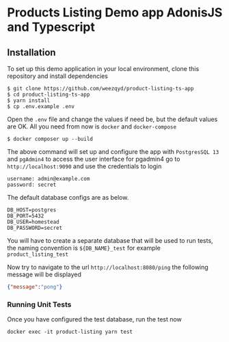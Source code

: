 # Products Listing Demo app AdonisJS and Typescript

## Installation
To set up this demo application in your local environment, clone this repository and install dependencies
```shell
$ git clone https://github.com/weezqyd/product-listing-ts-app
$ cd product-listing-ts-app
$ yarn install
$ cp .env.example .env
```
Open the `.env` file and change the values if need be, but the default values are OK. All you need from now is `docker` and `docker-compose`

```shell
$ docker composer up --build
```
The above command will set up and configure the app with `PostgresSQL 13` and `pgAdmin4` to access the user interface for pgadmin4 go to `http://localhost:9090` and use the credentials to login

```
username: admin@example.com
password: secret
```
The default database configs are as below.
```shell
DB_HOST=postgres
DB_PORT=5432
DB_USER=homestead
DB_PASSWORD=secret
```

You will have to create a separate database that will be used to run tests, the naming convention is `${DB_NAME}_test` for example `product_listing_test` 

Now try to navigate to the url `http://localhost:8080/ping` the following message will be displayed
```json
{"message":"pong"}
```

### Running Unit Tests
Once you have configured the test database, run the test now

```shell
docker exec -it product-listing yarn test
```
